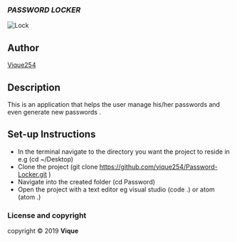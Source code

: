 ### ***PASSWORD LOCKER***
![Lock](http://www.bobology.com/members/images/381.jpg)
## Author
[Vique254](https://github.com/vique254)
## Description
This is an application that helps the user  manage his/her passwords and even generate new passwords .
## Set-up Instructions
* In the terminal navigate to the directory you want the project to reside in e.g (cd ~/Desktop)
* Clone the project (git clone https://github.com/vique254/Password-Locker.git )
* Navigate into the created folder (cd Password)
* Open the project with a text editor eg visual studio (code .) or atom (atom .)
### License and copyright
copyright &copy; 2019  **Vique**
